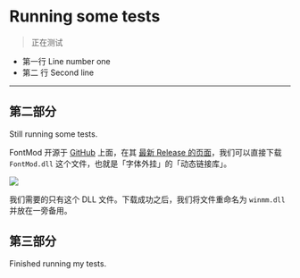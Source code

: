 # Running          some tests

> 正在测试

- 第一行 Line number one
- 第二 行 Second       line

---

## 第二部分

Still running         some tests.

FontMod 开源于 [GitHub](https://github.com/ysc3839/FontMod) 上面，在其 [最新 Release 的页面](https://github.com/ysc3839/FontMod/releases/latest)，我们可以直接下载 `FontMod.dll` 这个文件，也就是「字体外挂」的「动态链接库」。

![](FontMond.assets/Snipaste_2020-01-19_22-35-34-shadowed.png)

我们需要的只有这个 DLL 文件。下载成功之后，我们将文件重命名为 `winmm.dll` 并放在一旁备用。

## 第三部分

Finished running my tests.
